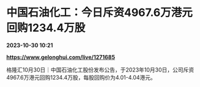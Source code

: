 # 中国石油化工：今日斥资4967.6万港元回购1234.4万股

**2023-10-30 10:21**

**https://www.gelonghui.com/live/1271685**

格隆汇10月30日｜中国石油化工股份发布公告，于2023年10月30日，公司斥资4967.6万港元回购1234.4万股，每股回购价为4.01-4.04港元。